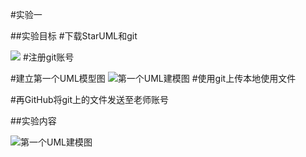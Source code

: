 #实验一


##实验目标
#下载StarUML和git

![](https://i.imgur.com/iEENAgE.png)
#注册git账号


#建立第一个UML模型图
![第一个UML建模图](https://i.imgur.com/AHPsorR.png)
#使用git上传本地使用文件

#再GitHub将git上的文件发送至老师账号

##实验内容

![第一个UML建模图](https://i.imgur.com/AHPsorR.png)